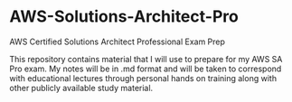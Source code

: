 # AWS-Solutions-Architect-Pro
AWS Certified Solutions Architect Professional Exam Prep

This repository contains material that I will use to prepare for my AWS SA Pro exam.  My notes will be in .md format and will be taken to correspond with educational lectures through personal hands on training along with other publicly available study material.

